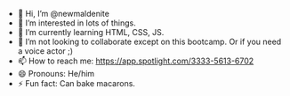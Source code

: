 - 👋 Hi, I’m @newmaldenite
- 👀 I’m interested in lots of things.
- 🌱 I’m currently learning HTML, CSS, JS.
- 💞️ I’m not looking to collaborate except on this bootcamp. Or if you need a voice actor ;)
- 📫 How to reach me: https://app.spotlight.com/3333-5613-6702
- 😄 Pronouns: He/him
- ⚡ Fun fact: Can bake macarons.

<!---
newmaldenite/newmaldenite is a ✨ special ✨ repository because its `README.md` (this file) appears on your GitHub profile.
You can click the Preview link to take a look at your changes.
--->

